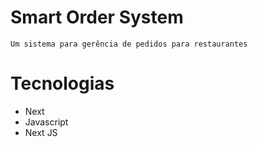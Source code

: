 # Smart Order System
```
Um sistema para gerência de pedidos para restaurantes
```


# Tecnologias
* Next
* Javascript
* Next JS
